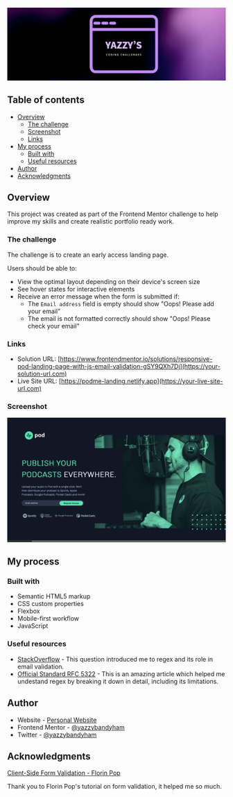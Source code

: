 ![banner](./starter-code/assets/banner.png)

## Table of contents

- [Overview](#overview)
  - [The challenge](#the-challenge)
  - [Screenshot](#screenshot)
  - [Links](#links)
- [My process](#my-process)
  - [Built with](#built-with)
  - [Useful resources](#useful-resources)
- [Author](#author)
- [Acknowledgments](#acknowledgments)



## Overview
This project was created as part of the Frontend Mentor challenge to help improve my skills and create realistic portfolio ready work.

### The challenge

The challenge is to create an early access landing page.

Users should be able to:

- View the optimal layout depending on their device's screen size
- See hover states for interactive elements
- Receive an error message when the form is submitted if:
  - The `Email address` field is empty should show "Oops! Please add your email"
  - The email is not formatted correctly should show "Oops! Please check your email"

### Links

- Solution URL: [https://www.frontendmentor.io/solutions/responsive-pod-landing-page-with-js-email-validation-gSY9QXh7Dj](https://your-solution-url.com)
- Live Site URL: [https://podme-landing.netlify.app](https://your-live-site-url.com)

### Screenshot

![screenshot of desktop view](./starter-code/assets/dektop-view.png)


## My process

### Built with

- Semantic HTML5 markup
- CSS custom properties
- Flexbox
- Mobile-first workflow
- JavaScript


### Useful resources

- [StackOverflow](https://stackoverflow.com/questions/46155/how-can-i-validate-an-email-address-in-javascript) - This question introduced me to regex and its role in email validation.
- [Official Standard RFC 5322](https://www.regular-expressions.info/email.html) - This is an amazing article which helped me undestand regex by breaking it down in detail, including its limitations. 


## Author

- Website - [Personal Website](https://yhdev.netlify.app/)
- Frontend Mentor - [@yazzybandyham](https://www.frontendmentor.io/profile/yazzybandyham)
- Twitter - [@yazzybandyham](https://www.twitter.com/yazzybandyham)

## Acknowledgments
[Client-Side Form Validation - Florin Pop](https://youtu.be/rsd4FNGTRBw)

Thank you to Florin Pop's tutorial on form validation, it helped me so much.
